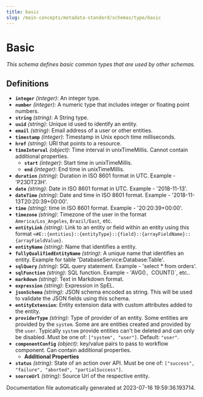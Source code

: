 ```yaml
---
title: basic
slug: /main-concepts/metadata-standard/schemas/type/basic
---
```


# Basic

*This schema defines basic common types that are used by other schemas.*

## Definitions

- <a id="definitions/integer"></a>**`integer`** *(integer)*: An integer type.
- <a id="definitions/number"></a>**`number`** *(integer)*: A numeric type that includes integer or floating point numbers.
- <a id="definitions/string"></a>**`string`** *(string)*: A String type.
- <a id="definitions/uuid"></a>**`uuid`** *(string)*: Unique id used to identify an entity.
- <a id="definitions/email"></a>**`email`** *(string)*: Email address of a user or other entities.
- <a id="definitions/timestamp"></a>**`timestamp`** *(integer)*: Timestamp in Unix epoch time milliseconds.
- <a id="definitions/href"></a>**`href`** *(string)*: URI that points to a resource.
- <a id="definitions/timeInterval"></a>**`timeInterval`** *(object)*: Time interval in unixTimeMillis. Cannot contain additional properties.
  - **`start`** *(integer)*: Start time in unixTimeMillis.
  - **`end`** *(integer)*: End time in unixTimeMillis.
- <a id="definitions/duration"></a>**`duration`** *(string)*: Duration in ISO 8601 format in UTC. Example - 'P23DT23H'.
- <a id="definitions/date"></a>**`date`** *(string)*: Date in ISO 8601 format in UTC. Example - '2018-11-13'.
- <a id="definitions/dateTime"></a>**`dateTime`** *(string)*: Date and time in ISO 8601 format. Example - '2018-11-13T20:20:39+00:00'.
- <a id="definitions/time"></a>**`time`** *(string)*: time in ISO 8601 format. Example - '20:20:39+00:00'.
- <a id="definitions/timezone"></a>**`timezone`** *(string)*: Timezone of the user in the format `America/Los_Angeles`, `Brazil/East`, etc.
- <a id="definitions/entityLink"></a>**`entityLink`** *(string)*: Link to an entity or field within an entity using this format `<#E::{entities}::{entityType}::{field}::{arrayFieldName}::{arrayFieldValue}`.
- <a id="definitions/entityName"></a>**`entityName`** *(string)*: Name that identifies a entity.
- <a id="definitions/fullyQualifiedEntityName"></a>**`fullyQualifiedEntityName`** *(string)*: A unique name that identifies an entity. Example for table 'DatabaseService:Database:Table'.
- <a id="definitions/sqlQuery"></a>**`sqlQuery`** *(string)*: SQL query statement. Example - 'select * from orders'.
- <a id="definitions/sqlFunction"></a>**`sqlFunction`** *(string)*: SQL function. Example - 'AVG()`, `COUNT()`, etc..
- <a id="definitions/markdown"></a>**`markdown`** *(string)*: Text in Markdown format.
- <a id="definitions/expression"></a>**`expression`** *(string)*: Expression in SpEL.
- <a id="definitions/jsonSchema"></a>**`jsonSchema`** *(string)*: JSON schema encoded as string. This will be used to validate the JSON fields using this schema.
- <a id="definitions/entityExtension"></a>**`entityExtension`**: Entity extension data with custom attributes added to the entity.
- <a id="definitions/providerType"></a>**`providerType`** *(string)*: Type of provider of an entity. Some entities are provided by the `system`. Some are are entities created and provided by the `user`. Typically `system` provide entities can't be deleted and can only be disabled. Must be one of: `["system", "user"]`. Default: `"user"`.
- <a id="definitions/componentConfig"></a>**`componentConfig`** *(object)*: key/value pairs to pass to workflow component. Can contain additional properties.
  - **Additional Properties**
- <a id="definitions/status"></a>**`status`** *(string)*: State of an action over API. Must be one of: `["success", "failure", "aborted", "partialSuccess"]`.
- <a id="definitions/sourceUrl"></a>**`sourceUrl`** *(string)*: Source Url of the respective entity.


Documentation file automatically generated at 2023-07-16 19:59:36.193714.
